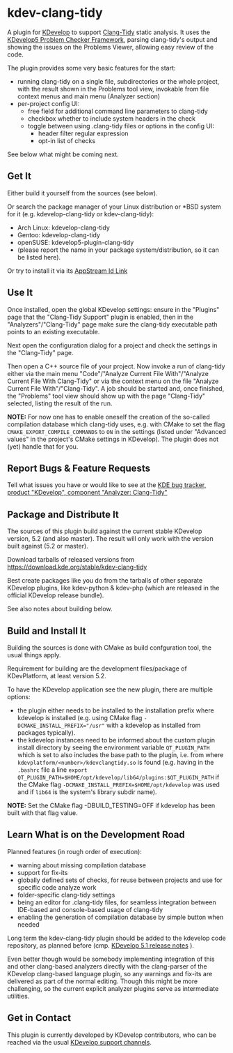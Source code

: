 # kdev-clang-tidy

A plugin for [KDevelop](https://www.kdevelop.org) to support [Clang-Tidy](http://clang.llvm.org/extra/clang-tidy/) static analysis.
It uses the [KDevelop5 Problem Checker Framework](https://techbase.kde.org/KDevelop5/Problem_Checker_Framework), parsing clang-tidy's output and showing the issues on the Problems Viewer, allowing easy review of the code.

The plugin provides some very basic features for the start:

* running clang-tidy on a single file, subdirectories or the whole project,
  with the result shown in the Problems tool view,
  invokable from file context menus and main menu (Analyzer section)
* per-project config UI:
  * free field for additional command line parameters to clang-tidy
  * checkbox whether to include system headers in the check
  * toggle between using .clang-tidy files or options in the config UI:
    * header filter regular expression
    * opt-in list of checks

See below what might be coming next.

## Get It

Either build it yourself from the sources (see below).

Or search the package manager of your Linux distribution or *BSD system for it (e.g. kdevelop-clang-tidy or kdev-clang-tidy):

* Arch Linux: kdevelop-clang-tidy
* Gentoo: kdevelop-clang-tidy
* openSUSE: kdevelop5-plugin-clang-tidy
* (please report the name in your package system/distribution, so it can be listed here).

Or try to install it via its [AppStream Id Link](appstream://org.kde.kdev-clang-tidy)


## Use It

Once installed, open the global KDevelop settings: ensure in the "Plugins" page that the "Clang-Tidy Support" plugin is enabled, then in the "Analyzers"/"Clang-Tidy" page make sure the clang-tidy executable path points to an existing executable.

Next open the configuration dialog for a project and check the settings in the "Clang-Tidy" page.

Then open a C++ source file of your project. Now invoke a run of clang-tidy either via the main menu "Code"/"Analyze Current File With"/"Analyze Current File With Clang-Tidy" or via the context menu on the file "Analyze Current File With"/"Clang-Tidy". A job should be started and, once finished, the "Problems" tool view should show up with the page "Clang-Tidy" selected, listing the result of the run.

**NOTE:**
For now one has to enable oneself the creation of the so-called compilation database which clang-tidy uses, e.g. with CMake to set the flag         `CMAKE_EXPORT_COMPILE_COMMANDS` to `ON`
in the settings (listed under "Advanced values" in the project's CMake settings in KDevelop). The plugin does not (yet) handle that for you.


## Report Bugs & Feature Requests

Tell what issues you have or would like to see at the [KDE bug tracker, product "KDevelop", component "Analyzer: Clang-Tidy"](https://bugs.kde.org/enter_bug.cgi?format=guided&amp;product=kdevelop&amp;component=Analyzer:%20Clang-Tidy)


## Package and Distribute It

The sources of this plugin build against the current stable KDevelop version, 5.2 (and also master). The result will only work with the version built against (5.2 or master).

Download tarballs of released versions from https://download.kde.org/stable/kdev-clang-tidy

Best create packages like you do from the tarballs of other separate KDevelop plugins, like kdev-python & kdev-php (which are released in the official KDevelop release bundle).

See also notes about building below.

## Build and Install It

Building the sources is done with CMake as build confguration tool, the usual things apply.

Requirement for building are the development files/package of KDevPlatform, at least version 5.2.

To have the KDevelop application see the new plugin, there are multiple options:

* the plugin either needs to be installed to the installation prefix where kdevelop is installed (e.g. using CMake flag `-DCMAKE_INSTALL_PREFIX="/usr"` with a kdevelop as installed from packages typically).
* the kdevelop instances need to be informed about the custom plugin install directory by seeing the environment variable `QT_PLUGIN_PATH` which is set to also includes the base path to the plugin, i.e. from where `kdevplatform/<number>/kdevclangtidy.so` is found (e.g. having in the `.bashrc` file a line `export QT_PLUGIN_PATH=$HOME/opt/kdevelop/lib64/plugins:$QT_PLUGIN_PATH` if the CMake flag `-DCMAKE_INSTALL_PREFIX=$HOME/opt/kdevelop` was used and if `lib64` is the system's library subdir name).

**NOTE:**
Set the CMake flag -DBUILD_TESTING=OFF if kdevelop has been built with that flag value.


## Learn What is on the Development Road

Planned features (in rough order of execution):

* warning about missing compilation database
* support for fix-its
* globally defined sets of checks, for reuse between projects and use for
  specific code analyze work
* folder-specific clang-tidy settings
* being an editor for .clang-tidy files, for seamless integration between
  IDE-based and console-based usage of clang-tidy
* enabling the generation of compilation database by simple button when needed

Long term the kdev-clang-tidy plugin should be added to the kdevelop code repository, as planned before (cmp. [KDevelop 5.1 release notes](https://www.kdevelop.org/news/kdevelop-510-released) ).

Even better though would be somebody implementing integration of this and other clang-based analyzers directly with the clang-parser of the KDevelop clang-based language plugin, so any warnings and fix-its are delivered as part of the normal editing. Though this might be more challenging, so the current explicit analyzer plugins serve as intermediate utilities.

## Get in Contact

This plugin is currently developed by KDevelop contributors, who can be reached via the usual [KDevelop support channels](https://www.kdevelop.org/support).

